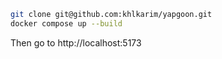 ```bash
git clone git@github.com:khlkarim/yapgoon.git
docker compose up --build
```

Then go to http://localhost:5173